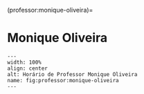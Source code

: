 (professor:monique-oliveira)=

# Monique Oliveira

```{figure} ../_static/img/professor/monique-oliveira.png
---
width: 100%
align: center
alt: Horário de Professor Monique Oliveira
name: fig:professor:monique-oliveira
---
```

